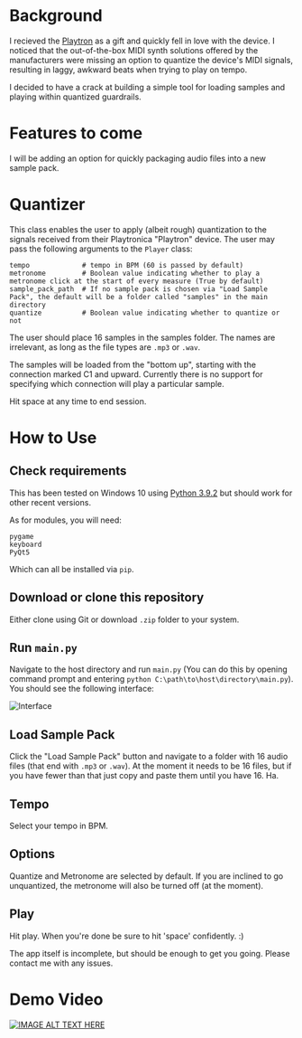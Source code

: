 # Background

I recieved the [Playtron](https://shop.playtronica.com/playtron) as a gift and quickly fell in love with the device. I noticed that the out-of-the-box MIDI synth solutions offered by the manufacturers were missing an option to quantize the device's MIDI signals, resulting in laggy, awkward beats when trying to play on tempo.

I decided to have a crack at building a simple tool for loading samples and playing within quantized guardrails.



# Features to come
I will be adding an option for quickly packaging audio files into a new sample pack.



# Quantizer

This class enables the user to apply (albeit rough) quantization to the signals received from their Playtronica "Playtron" device.
The user may pass the following arguments to the `Player` class:
```
tempo             # tempo in BPM (60 is passed by default)
metronome         # Boolean value indicating whether to play a metronome click at the start of every measure (True by default)
sample_pack_path  # If no sample pack is chosen via "Load Sample Pack", the default will be a folder called "samples" in the main directory
quantize          # Boolean value indicating whether to quantize or not
```

The user should place 16 samples in the samples folder. The names are irrelevant, as long as the file types are `.mp3` or `.wav`.

The samples will be loaded from the "bottom up", starting with the connection marked C1 and upward.
Currently there is no support for specifying which connection will play a particular sample.

Hit space at any time to end session.



# How to Use

## Check requirements
This has been tested on Windows 10 using [Python 3.9.2](https://www.python.org/ftp/python/3.9.2/python-3.9.2-amd64.exe) but should work for other recent versions.

As for modules, you will need:
```
pygame
keyboard
PyQt5
```

Which can all be installed via `pip`.

## Download or clone this repository
Either clone using Git or download `.zip` folder to your system.

## Run `main.py`
Navigate to the host directory and run `main.py` (You can do this by opening command prompt and entering `python C:\path\to\host\directory\main.py`). You should see the following interface:

![Interface](https://i.imgur.com/hSzlhde.png)

## Load Sample Pack
Click the "Load Sample Pack" button and navigate to a folder with 16 audio files (that end with `.mp3` or `.wav`). At the moment it needs to be 16 files, but if you have fewer than that just copy and paste them until you have 16. Ha.

## Tempo
Select your tempo in BPM.

## Options
Quantize and Metronome are selected by default. If you are inclined to go unquantized, the metronome will also be turned off (at the moment).

## Play
Hit play. When you're done be sure to hit 'space' confidently. :)

The app itself is incomplete, but should be enough to get you going.
Please contact me with any issues.

# Demo Video
[![IMAGE ALT TEXT HERE](https://img.youtube.com/vi/ZQAUeBtWrj8/0.jpg)](https://www.youtube.com/watch?v=ZQAUeBtWrj8)
